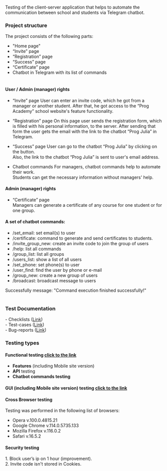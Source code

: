 Testing of the client-server application that helps to automate the communication between school and students via Telegram chatbot.

<h3>Project structure</h3>
The project consists of the following parts:<br>

- "Home page"<br>
- “Invite” page<br>
- “Registration” page<br>
- “Success” page<br>
- “Certificate” page<br>
- Сhatbot in Telegram with its list of commands<br><br>

<h4>User / Admin (manager) rights</h4>

- “Invite” page
User can enter an invite code, which he got from a manager or another student. After that, he got access to the “Prog Academy” school website's feature functionality.

- “Registration” page
On this page user sends the registration form, which is filled with his personal information, to the server. After sending that form the user gets the email with the link to the chatbot “Prog Julia” in Telegram. <br>

- “Success” page
User can go to the chatbot “Prog Julia” by clicking on the button. <br>
Also, the link to the chatbot “Prog Julia” is sent to user's email address. <br>

- Chatbot commands
For managers, chatbot commands help to automate their work. <br>
Students can get the necessary information without managers' help.

<h4>Admin (manager) rights</h4>

- “Certificate” page<br>
Managers can generate a certificate of any course for one student or for one group.  <br>

<h4>A set of chatbot commands:</h4>

- /set_email: set email(s) to user<br>
- /certificate: command to generate and send certificates to students.<br>
- /invite_group_new: create an invite code to join the group of users<br>
- /help: list all commands<br>
- /group_list: list all groups<br>
- /users_list: show a list of all users<br>
- /set_phone: set phone(s) to user<br>
- /user_find: find the user by phone or e-mail<br>
- /group_new: create a new group of users<br>
- /broadcast: broadcast message to users<br>

Successfully message: "Command execution finished successfully!"<br><br>

<h3>Test Documentation</h3>
- Checklists (<a href="https://github.com/NikUrs/Mykola_Ursalov/tree/71998369242f5fcea825323abb43d0c6162e0b63/INTERNSHIP%20-%20Prog%20Academy/Check%20lists">Link</a>)<br>
- Test-cases (<a href="https://github.com/NikUrs/Mykola_Ursalov/tree/71998369242f5fcea825323abb43d0c6162e0b63/INTERNSHIP%20-%20Prog%20Academy/Test%20cases">Link</a>)<br>
- Bug-reports (<a href="https://github.com/NikUrs/Mykola_Ursalov/tree/71998369242f5fcea825323abb43d0c6162e0b63/INTERNSHIP%20-%20Prog%20Academy/Bug%20and%20improvement%20reports">Link</a>)<br>

<h3>Testing types</h3>
<h4><strong>Functional</strong> testing <a href="https://github.com/NikUrs/NikolayUrsalov/blob/main/INTERNSHIP%20-%20Prog%20Academy/Functional/Readme.md">click to the link</a></h4> 

- <strong>Features</strong> (including Mobile site version)<br>
- <strong>API</strong> testing<br>
- <strong>Chatbot commands testing</strong><br>
<h4><strong>GUI</strong> (including Mobile site version) testing <a href="https://github.com/NikUrs/NikolayUrsalov/blob/main/INTERNSHIP%20-%20Prog%20Academy/GUI/Check%20list%20%2B%20Bug%20reports.md">click to the link</a></h4>

<h4><strong>Cross Browser</strong> testing</h4>
Testing was performed in the following list of browsers:<br>

- Opera v.100.0.4815.21<br>
- Google Chrome v.114.0.5735.133<br>
- Mozilla Firefox v.116.0.2<br>
- Safari v.16.5.2<br>

<h4><strong>Security</strong> testing</h4>
1. Block user’s ip on 1 hour (improvement).<br>
2. Invite code isn't stored in Cookies.<br><br>








